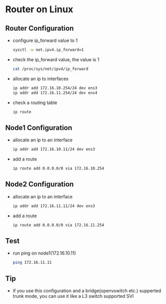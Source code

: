 # Router on Linux

## Router Configuration

- configure ip_forward value to 1

    ```bash
    sysctl -w net.ipv4.ip_forward=1
    ```

- check the ip_forward value, the value is 1

    ```bash
    cat /proc/sys/net/ipv4/ip_forward
    ```

- allocate an ip to interfaces

    ```bash
    ip addr add 172.16.10.254/24 dev ens3
    ip addr add 172.16.11.254/24 dev ens4
    ```

- check a routing table

    ```bash
    ip route
    ```

## Node1 Configuration

- allocate an ip to an interface

    ```bash
    ip addr add 172.16.10.11/24 dev ens3
    ```
    
- add a route

    ```bash
    ip route add 0.0.0.0/0 via 172.16.10.254
    ```

## Node2 Configuration

- allocate an ip to an interface

    ```bash
    ip addr add 172.16.11.11/24 dev ens3
    ```
    
- add a route

    ```bash
    ip route add 0.0.0.0/0 via 172.16.11.254
    ```

## Test

- run ping on node1(172.16.10.11)

    ```bash
    ping 172.16.11.11
    ```

## Tip

- if you use this configuration and a bridge(openvswitch etc.) supperted trunk mode, you can use it like a L3 switch supported SVI